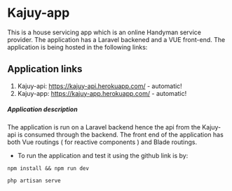 # Kajuy-app

This is a house servicing app which is an online Handyman service provider. The application has a Laravel backened and a VUE front-end. The application is being hosted in the following links:

## Application links
1. Kajuy-api: https://kajuy-api.herokuapp.com/ - automatic!
2. Kajuy-app: https://kajuy-app.herokuapp.com/ - automatic!

##### Application description
The application is run on a Laravel backend hence the api from the Kajuy-api is consumed through the backend. The front end of the application has both Vue routings ( for reactive components ) and Blade routings.

* To run the application and test it using the github link is by:
```
npm install && npm run dev

php artisan serve
```
